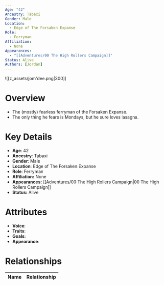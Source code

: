 ```yaml
---
Age: "42"
Ancestry: Tabaxi
Gender: Male
Location:
  - Edge of The Forsaken Expanse
Role:
  - Ferryman
Affiliation:
  - None
Appearances:
  - "[[Adventures/00 The High Rollers Campaign]]"
Status: Alive
Authors: [Jordan]
---
```

![[z_assets/jom'dee.png|300]]

# Overview
- The (mostly) fearless ferryman of the Forsaken Expanse. 
- The only thing he fears is Mondays, but he sure loves lasagna.

# Key Details
- **Age**: 42
- **Ancestry**: Tabaxi
- **Gender**: Male
- **Location**: Edge of The Forsaken Expanse
- **Role**: Ferryman
- **Affiliation:** None
- **Appearances:** [[Adventures/00 The High Rollers Campaign\|00 The High Rollers Campaign]]
- **Status:** Alive

# Attributes
- **Voice**: 
- **Traits**: 
- **Goals:** 
- **Appearance**: 

# Relationships

| Name  | Relationship |
| ----- | ------------ |
